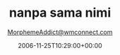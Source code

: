 ---
title: '3. nanpa sama nimi'
posts: 1
hash: 't584'
author: 'MorphemeAddict@wmconnect.com'
date: 2006-11-25T10:29:00+00:00
sources:
  - http://forums.tokipona.org/viewtopic.php%3Ft=584.html
---